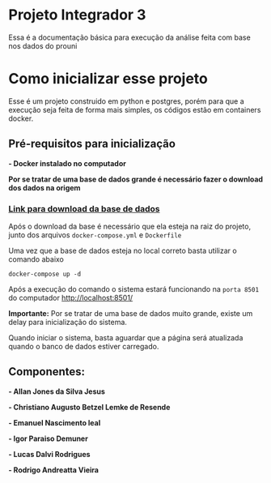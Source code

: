 # Projeto Integrador 3

Essa é a documentação básica para execução da análise feita com base nos dados do prouni

# Como inicializar esse projeto

Esse é um projeto construido em python e postgres, porém para que a execução seja feita de forma mais simples, os códigos estão em containers docker.

## Pré-requisitos para inicialização

**- Docker instalado no computador**

**Por se tratar de uma base de dados grande é necessário fazer o download dos dados na origem**

### [Link para download da base de dados](https://www.kaggle.com/datasets/lfarhat/brasil-students-scholarship-prouni-20052019)

Após o download da base é necessário que ela esteja na raiz do projeto, junto dos arquivos `docker-compose.yml` e `Dockerfile`

Uma vez que a base de dados esteja no local correto basta utilizar o comando abaixo

```
docker-compose up -d
```

Após a execução do comando o sistema estará funcionando na `porta 8501` do computador
[http://localhost:8501/](http://localhost:8501/)

**Importante:** Por se tratar de uma base de dados muito grande, existe um delay para inicialização do sistema.

Quando iniciar o sistema, basta aguardar que a página será atualizada quando o banco de dados estiver carregado.

## Componentes:

**- Allan Jones da Silva Jesus**

**- Christiano Augusto Betzel Lemke de Resende**

**- Emanuel Nascimento leal**

**- Igor Paraiso Demuner**

**- Lucas Dalvi Rodrigues**

**- Rodrigo Andreatta Vieira**
